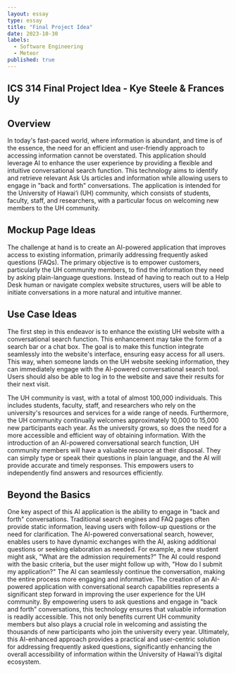 ```yaml
---
layout: essay
type: essay
title: "Final Project Idea"
date: 2023-10-30
labels:
  - Software Engineering
  - Meteor
published: true
---
```

## ICS 314 Final Project Idea - Kye Steele & Frances Uy


## Overview
In today's fast-paced world, where information is abundant, and time is of the essence, the need for an efficient and user-friendly approach to accessing information cannot be overstated. This application should leverage AI to enhance the user experience by providing a flexible and intuitive conversational search function. This technology aims to identify and retrieve relevant Ask Us articles and information while allowing users to engage in "back and forth" conversations. The application is intended for the University of Hawai‘i (UH) community, which consists of students, faculty, staff, and researchers, with a particular focus on welcoming new members to the UH community.

## Mockup Page Ideas
The challenge at hand is to create an AI-powered application that improves access to existing information, primarily addressing frequently asked questions (FAQs). The primary objective is to empower customers, particularly the UH community members, to find the information they need by asking plain-language questions. Instead of having to reach out to a Help Desk human or navigate complex website structures, users will be able to initiate conversations in a more natural and intuitive manner.

## Use Case Ideas
The first step in this endeavor is to enhance the existing UH website with a conversational search function. This enhancement may take the form of a search bar or a chat box. The goal is to make this function integrate seamlessly into the website's interface, ensuring easy access for all users. This way, when someone lands on the UH website seeking information, they can immediately engage with the AI-powered conversational search tool. Users should also be able to log in to the website and save their results for their next visit.

The UH community is vast, with a total of almost 100,000 individuals. This includes students, faculty, staff, and researchers who rely on the university's resources and services for a wide range of needs. Furthermore, the UH community continually welcomes approximately 10,000 to 15,000 new participants each year. As the university grows, so does the need for a more accessible and efficient way of obtaining information. With the introduction of an AI-powered conversational search function, UH community members will have a valuable resource at their disposal. They can simply type or speak their questions in plain language, and the AI will provide accurate and timely responses. This empowers users to independently find answers and resources efficiently.

## Beyond the Basics
One key aspect of this AI application is the ability to engage in "back and forth" conversations. Traditional search engines and FAQ pages often provide static information, leaving users with follow-up questions or the need for clarification. The AI-powered conversational search, however, enables users to have dynamic exchanges with the AI, asking additional questions or seeking elaboration as needed. For example, a new student might ask, "What are the admission requirements?" The AI could respond with the basic criteria, but the user might follow up with, "How do I submit my application?" The AI can seamlessly continue the conversation, making the entire process more engaging and informative.
The creation of an AI-powered application with conversational search capabilities represents a significant step forward in improving the user experience for the UH community. By empowering users to ask questions and engage in "back and forth" conversations, this technology ensures that valuable information is readily accessible. This not only benefits current UH community members but also plays a crucial role in welcoming and assisting the thousands of new participants who join the university every year. Ultimately, this AI-enhanced approach provides a practical and user-centric solution for addressing frequently asked questions, significantly enhancing the overall accessibility of information within the University of Hawai‘i’s digital ecosystem.
